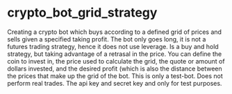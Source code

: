 # crypto_bot_grid_strategy
Creating a crypto bot which buys according to a defined grid of prices and sells given a specified taking profit. The bot only goes long, it is not a futures trading strategy, hence it does not use leverage. Is a buy and hold strategy, but taking advantage of a retrasal in the price. You can define the coin to invest in, the price used to calculate the grid, the quote or amount of dollars invested, and the desired profit (which is also the distance between the prices that make up the grid of the bot.
This is only a test-bot. Does not perform real trades. The api key and secret key and only for test purposes.
